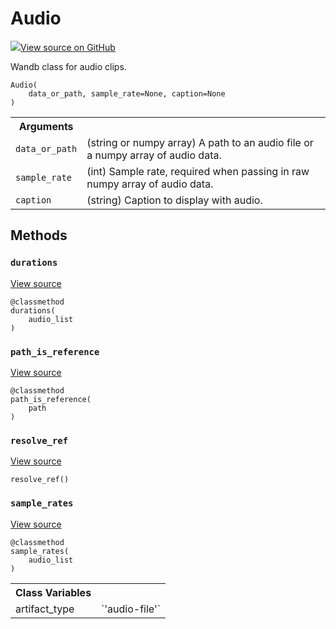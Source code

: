 # Audio



[![](https://www.tensorflow.org/images/GitHub-Mark-32px.png)View source on GitHub](https://www.github.com/wandb/client/tree/7bbc4a4eac8eeb2bf37a62ce519e0de61c67eadf/wandb/data_types.py#L876-L1020)




Wandb class for audio clips.

<pre><code>Audio(
    data_or_path, sample_rate=None, caption=None
)</code></pre>





<!-- Tabular view -->
<table>
<tr><th>Arguments</th></tr>

<tr>
<td>
<code>data_or_path</code>
</td>
<td>
(string or numpy array) A path to an audio file
or a numpy array of audio data.
</td>
</tr><tr>
<td>
<code>sample_rate</code>
</td>
<td>
(int) Sample rate, required when passing in raw
numpy array of audio data.
</td>
</tr><tr>
<td>
<code>caption</code>
</td>
<td>
(string) Caption to display with audio.
</td>
</tr>
</table>



## Methods

<h3 id="durations"><code>durations</code></h3>

<a target="_blank" href="https://www.github.com/wandb/client/tree/7bbc4a4eac8eeb2bf37a62ce519e0de61c67eadf/wandb/data_types.py#L978-L980">View source</a>

<pre><code>@classmethod</code>
<code>durations(
    audio_list
)</code></pre>




<h3 id="path_is_reference"><code>path_is_reference</code></h3>

<a target="_blank" href="https://www.github.com/wandb/client/tree/7bbc4a4eac8eeb2bf37a62ce519e0de61c67eadf/wandb/data_types.py#L921-L923">View source</a>

<pre><code>@classmethod</code>
<code>path_is_reference(
    path
)</code></pre>




<h3 id="resolve_ref"><code>resolve_ref</code></h3>

<a target="_blank" href="https://www.github.com/wandb/client/tree/7bbc4a4eac8eeb2bf37a62ce519e0de61c67eadf/wandb/data_types.py#L994-L1006">View source</a>

<pre><code>resolve_ref()</code></pre>




<h3 id="sample_rates"><code>sample_rates</code></h3>

<a target="_blank" href="https://www.github.com/wandb/client/tree/7bbc4a4eac8eeb2bf37a62ce519e0de61c67eadf/wandb/data_types.py#L982-L984">View source</a>

<pre><code>@classmethod</code>
<code>sample_rates(
    audio_list
)</code></pre>








<!-- Tabular view -->
<table>
<tr><th>Class Variables</th></tr>

<tr>
<td>
artifact_type<a id="artifact_type"></a>
</td>
<td>
`'audio-file'`
</td>
</tr>
</table>

